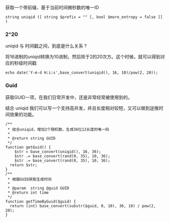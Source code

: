 获取一个带前缀、基于当前时间微秒数的唯一ID

```
string uniqid ([ string $prefix = "" [, bool $more_entropy = false ]] )
```

### 2^20

uniqid 与 时间戳之间，到底是什么关系 ? 

将16进制的uniqid转换为10进制，然后除于2的20次方。这个时候，就可以得到对应的秒级时间戳

```
echo date('Y-m-d H:i:s',base_convert(uniqid(), 16, 10)/pow(2, 20));
```

### Guid

获取GUID一项，在我们日常开发中，还是非常经常被使用到的。

结合 uniqid 我们可以写一个支持高并发，并且长度相对较短，又可以做到逆推时间效果的功能。

```
/**
 * 结合uniqid，增加2个随机数，生成36位12长度的唯一码
 *
 * @return string GUID
 */
function getGuid() {
	$str = base_convert(uniqid(), 16, 36);
	$str .= base_convert(rand(0, 35), 10, 36);
	$str .= base_convert(rand(0, 35), 10, 36);
  return $str;
}
/**
 * 根据GUID获取生成时间
 *
 * @param  string @guid GUID
 * @return int time
 */
function getTimeByGuid($guid) {
  return (int) base_convert(substr($guid, 0, 10), 36, 10) / pow(2, 20);
}
```
